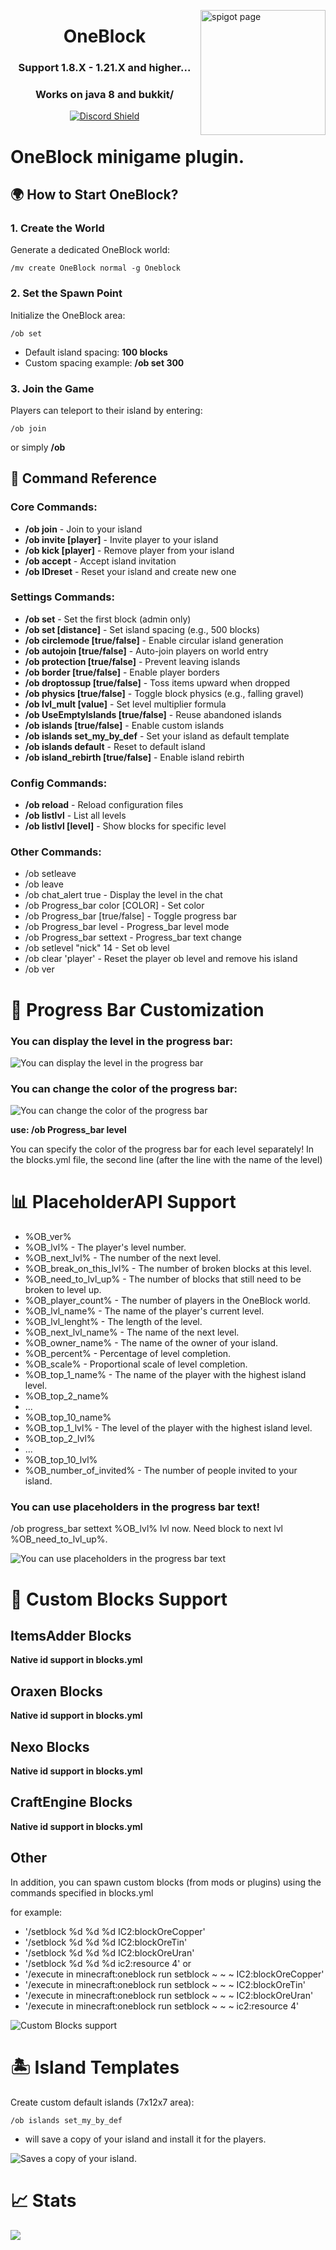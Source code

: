 <a href="https://www.spigotmc.org/resources/oneblock.83215/"><img src="https://i.ibb.co/xCRdNdM/ob.png" width="200" alt="spigot page" align="right"></a>
<div align="center">
  <h1>OneBlock</h1>
  <h3>Support 1.8.X - 1.21.X and higher...</h3>
  <h3>Works on java 8 and bukkit/</h3>

  [![Discord Shield](https://discordapp.com/api/guilds/797551904250920980/widget.png?style=shield)](https://discord.gg/zUKrmp3P9y)
</div>

# OneBlock minigame plugin.
## 🌍 How to Start OneBlock?
### 1. Create the World
Generate a dedicated OneBlock world:
```
/mv create OneBlock normal -g Oneblock 
```
### 2. Set the Spawn Point
Initialize the OneBlock area:
```
/ob set
```
- Default island spacing: **100 blocks**
- Custom spacing example: **/ob set 300**
### 3. Join the Game
Players can teleport to their island by entering:
```
/ob join  
```
or simply **/ob**
## 🔧 Command Reference
### Core Commands:
- **/ob join** - Join to your island
- **/ob invite [player]** - Invite player to your island
- **/ob kick [player]** - Remove player from your island
- **/ob accept** - Accept island invitation
- **/ob IDreset** - Reset your island and create new one

### Settings Commands:
- **/ob set** - Set the first block (admin only)
- **/ob set [distance]** - Set island spacing (e.g., 500 blocks)
- **/ob circlemode [true/false]** - Enable circular island generation
- **/ob autojoin [true/false]** - Auto-join players on world entry
- **/ob protection [true/false]** - Prevent leaving islands
- **/ob border [true/false]** - Enable player borders
- **/ob droptossup [true/false]** -	Toss items upward when dropped
- **/ob physics [true/false]** - Toggle block physics (e.g., falling gravel)
- **/ob lvl_mult [value]** - Set level multiplier formula
- **/ob UseEmptyIslands [true/false]** - Reuse abandoned islands
- **/ob islands [true/false]** - Enable custom islands
- **/ob islands set_my_by_def** - Set your island as default template
- **/ob islands default** - Reset to default island
- **/ob island_rebirth [true/false]** - Enable island rebirth

### Config Commands:
- **/ob reload** - Reload configuration files
- **/ob listlvl** - List all levels
- **/ob listlvl [level]** - Show blocks for specific level

### Other Commands:
- /ob setleave
- /ob leave
- /ob chat_alert true - Display the level in the chat
- /ob Progress_bar color [COLOR] - Set color
- /ob Progress_bar [true/false] - Toggle progress bar
- /ob Progress_bar level - Progress_bar level mode
- /ob Progress_bar settext <text> - Progress_bar text change
- /ob setlevel "nick" 14 - Set ob level
- /ob clear 'player' - Reset the player ob level and remove his island
- /ob ver

# 🎨 Progress Bar Customization
### You can display the level in the progress bar:
![You can display the level in the progress bar](https://cdn.modrinth.com/data/cached_images/e1c96b4db6e9668d4c126ec73824efe2c81e3166.jpeg)
### You can change the color of the progress bar:
![You can change the color of the progress bar](https://cdn.modrinth.com/data/cached_images/89c009c7886a62944537e9f9544b472b6b1d402a.jpeg)

**use: /ob Progress_bar level**

You can specify the color of the progress bar for each level separately! In the blocks.yml file, the second line (after the line with the name of the level)

# 📊 PlaceholderAPI Support
- %OB_ver%
- %OB_lvl% - The player's level number.
- %OB_next_lvl% - The number of the next level.
- %OB_break_on_this_lvl% - The number of broken blocks at this level.
- %OB_need_to_lvl_up% - The number of blocks that still need to be broken to level up.
- %OB_player_count% - The number of players in the OneBlock world.
- %OB_lvl_name% - The name of the player's current level.
- %OB_lvl_lenght% - The length of the level.
- %OB_next_lvl_name% - The name of the next level.​
- %OB_owner_name% - The name of the owner of your island.
- %OB_percent% - Percentage of level completion.
- %OB_scale% - Proportional scale of level completion.
- %OB_top_1_name% - The name of the player with the highest island level.
- %OB_top_2_name%
- ...
- %OB_top_10_name%
- %OB_top_1_lvl% - The level of the player with the highest island level.
- %OB_top_2_lvl%
- ...
- %OB_top_10_lvl%
- %OB_number_of_invited% - The number of people invited to your island.

### You can use placeholders in the progress bar text!
/ob progress_bar settext %OB_lvl% lvl now. Need block to next lvl %OB_need_to_lvl_up%.

![You can use placeholders in the progress bar text](https://cdn.modrinth.com/data/cached_images/0f4203d44f3cd42c4b552fad3a2320640a2289c7.jpeg)

# 🧱 Custom Blocks Support
## ItemsAdder Blocks
**Native id support in blocks.yml**

## Oraxen Blocks
**Native id support in blocks.yml**

## Nexo Blocks
**Native id support in blocks.yml**

## CraftEngine Blocks
**Native id support in blocks.yml**

## Other
In addition, you can spawn custom blocks (from mods or plugins) using the commands specified in blocks.yml

for example:
- '/setblock %d %d %d IC2:blockOreCopper'
- '/setblock %d %d %d IC2:blockOreTin'
- '/setblock %d %d %d IC2:blockOreUran'
- '/setblock %d %d %d ic2:resource 4'
or
- '/execute in minecraft:oneblock run setblock ~ ~ ~ IC2:blockOreCopper'
- '/execute in minecraft:oneblock run setblock ~ ~ ~ IC2:blockOreTin'
- '/execute in minecraft:oneblock run setblock ~ ~ ~ IC2:blockOreUran'
- '/execute in minecraft:oneblock run setblock ~ ~ ~ ic2:resource 4'

![Custom Blocks support](https://cdn.modrinth.com/data/cached_images/99fd24cc477a54d9490e64ae509de3583a22bc38.png)

# 🏝️ Island Templates
Create custom default islands (7x12x7 area):
```
/ob islands set_my_by_def
```
 - will save a copy of your island and install it for the players.

![Saves a copy of your island.](https://cdn.modrinth.com/data/cached_images/9130fc987296b722efa24636730613a9dee324ec.jpeg)

# 📈 Stats
[![](https://bstats.org/signatures/bukkit/Oneblock.svg)](bstats.org/plugin/bukkit/OneBlock/14477)

